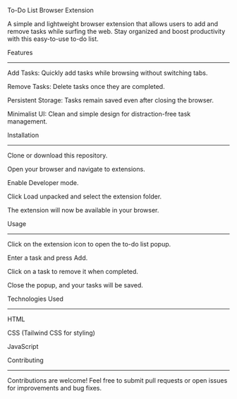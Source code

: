 To-Do List Browser Extension

A simple and lightweight browser extension that allows users to add and remove tasks while surfing the web. Stay organized and boost productivity with this easy-to-use to-do list.

Features
<hr />

Add Tasks: Quickly add tasks while browsing without switching tabs.

Remove Tasks: Delete tasks once they are completed.

Persistent Storage: Tasks remain saved even after closing the browser.

Minimalist UI: Clean and simple design for distraction-free task management.

Installation
<hr />

Clone or download this repository.

Open your browser and navigate to extensions.

Enable Developer mode.

Click Load unpacked and select the extension folder.

The extension will now be available in your browser.

Usage
<hr />

Click on the extension icon to open the to-do list popup.

Enter a task and press Add.

Click on a task to remove it when completed.

Close the popup, and your tasks will be saved.

Technologies Used
<hr />

HTML

CSS (Tailwind CSS for styling)

JavaScript

Contributing
<hr />

Contributions are welcome! Feel free to submit pull requests or open issues for improvements and bug fixes.
